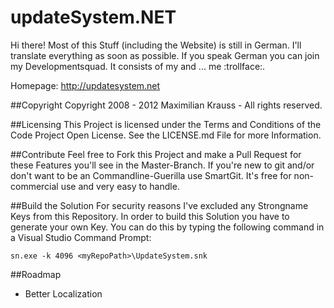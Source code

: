 updateSystem.NET
=======

Hi there! Most of this Stuff (including the Website) is still in German. I'll translate everything as soon as possible. If you speak German you can join my Developmentsquad. It consists of my and ... me :trollface:.

Homepage: http://updatesystem.net

##Copyright
Copyright 2008 - 2012 Maximilian Krauss - All rights reserved.

##Licensing
This Project is licensed under the Terms and Conditions of the Code Project Open License. See the LICENSE.md File for more Information.

##Contribute
Feel free to Fork this Project and make a Pull Request for these Features you'll see in the Master-Branch.
If you're new to git and/or don't want to be an Commandline-Guerilla use SmartGit. It's free for non-commercial use and very easy to handle.

##Build the Solution
For security reasons I've excluded any Strongname Keys from this Repository. In order to build this Solution you have to generate your own Key. You can do this by typing the following command in a Visual Studio Command Prompt:

    sn.exe -k 4096 <myRepoPath>\UpdateSystem.snk
    
##Roadmap
* Better Localization